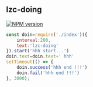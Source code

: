 ## lzc-doing

[![NPM version](https://img.shields.io/npm/v/lzc-doing.svg)](https://www.npmjs.com/package/lzc-doing)

```javascript
const doin=require('./index')({
    interval:200,
    text:'lzc-doing'
}).start('hhh start...')
doin.text=doin.text+' hhh'
setTimeout(() => {
    doin.success('hhh end !!!')
    doin.fail('hhh end !!!')
}, 3000);
```
